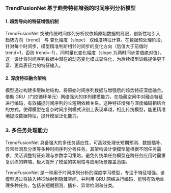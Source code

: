 ### TrendFusionNet  基于趋势特征增强的时间序列分析模型

#### 1. 趋势导向的特征增强机制
   
TrendFusionNet 突破传统时间序列分析仅依赖原始数据的局限，创新性地引入 趋势方向（trend） 与 变化幅度（slope） 双维度特征计算。在数据预处理阶段，针对每个时间步，模型精准判断相邻时间步的变化方向（后值大于前值时 trend=1，否则 trend=-1），同时量化变化幅度（slope 为两时间步差值绝对值）。这一设计将时间序列数据中潜在的动态变化模式显性化，为后续模型训练提供更丰富、更具表征力的特征输入。
#### 2. 深度特征融合架构
模型通过构建多层映射结构，将原始时间序列数据与增强后的趋势特征深度融合。借助 GRU（门控循环单元）网络强大的序列建模能力，在隐藏空间中对融合特征进行编码，有效捕捉时间序列的长短期依赖关系。这种特征增强与深度编码相结合的方式，使得模型在复杂时间序列模式识别上表现卓越，相比传统模型，能更精准地提取数据特征，提升模型泛化能力。
### 3. 多任务处理能力
TrendFusionNet 具备强大的多任务适应性，可高效处理长短期预测、数据插补、异常检测及分类等多种时间序列分析任务。其架构设计使模型能根据不同任务需求，灵活调整特征处理与参数学习策略，避免传统单任务模型在跨任务应用时需重复训练的弊端，极大提升了模型的实用性与应用场景覆盖范围。

TrendFusionNet 是一种用于时间序列分析的深度学习模型，专注于特征增强。该模型通过将输入特征映射到隐藏空间，并利用 GRU 网络进行编码，能够有效地处理多种任务，包括长短期预测、插补、异常检测和分类。
